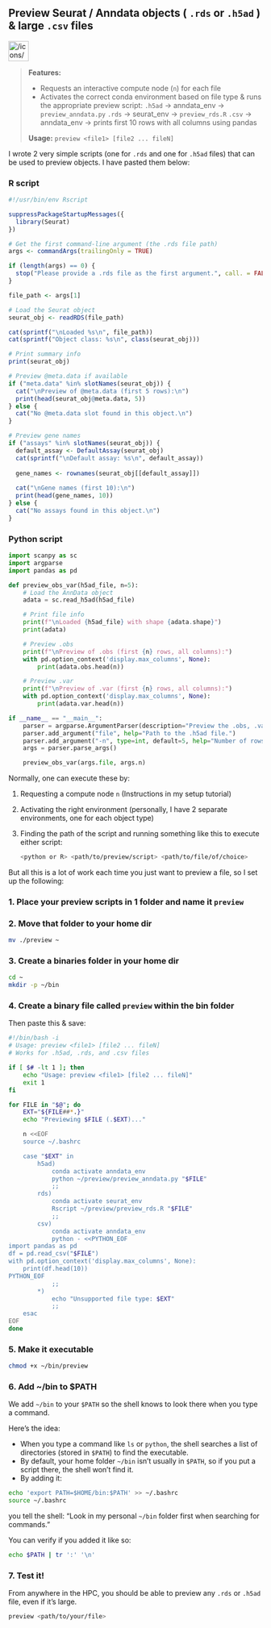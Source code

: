 ## Preview Seurat / Anndata objects ( `.rds` or `.h5ad` ) & large `.csv` files

<aside>
<img src="/icons/book_gray.svg" alt="/icons/book_gray.svg" width="40px" />

> **Features:**
> 
> - Requests an interactive compute node (`n`) for each file
> - Activates the correct conda environment based on file type & runs the appropriate preview script:
> `.h5ad` → anndata_env → `preview_anndata.py`
> `.rds` → seurat_env → `preview_rds.R`
> `.csv` → anndata_env → prints first 10 rows with all columns using pandas
> 
> **Usage:**
> `preview <file1> [file2 ... fileN]`
> 
</aside>

I wrote 2 very simple scripts (one for `.rds` and one for `.h5ad` files) that can be used to preview objects. I have pasted them below: 

### R script

```r
#!/usr/bin/env Rscript

suppressPackageStartupMessages({
  library(Seurat)
})

# Get the first command-line argument (the .rds file path)
args <- commandArgs(trailingOnly = TRUE)

if (length(args) == 0) {
  stop("Please provide a .rds file as the first argument.", call. = FALSE)
}

file_path <- args[1]

# Load the Seurat object
seurat_obj <- readRDS(file_path)

cat(sprintf("\nLoaded %s\n", file_path))
cat(sprintf("Object class: %s\n", class(seurat_obj)))

# Print summary info
print(seurat_obj)

# Preview @meta.data if available
if ("meta.data" %in% slotNames(seurat_obj)) {
  cat("\nPreview of @meta.data (first 5 rows):\n")
  print(head(seurat_obj@meta.data, 5))
} else {
  cat("No @meta.data slot found in this object.\n")
}

# Preview gene names
if ("assays" %in% slotNames(seurat_obj)) {
  default_assay <- DefaultAssay(seurat_obj)
  cat(sprintf("\nDefault assay: %s\n", default_assay))
  
  gene_names <- rownames(seurat_obj[[default_assay]])
  
  cat("\nGene names (first 10):\n")
  print(head(gene_names, 10))
} else {
  cat("No assays found in this object.\n")
}
```

### Python script

```python
import scanpy as sc
import argparse
import pandas as pd

def preview_obs_var(h5ad_file, n=5):
    # Load the AnnData object
    adata = sc.read_h5ad(h5ad_file)

    # Print file info
    print(f"\nLoaded {h5ad_file} with shape {adata.shape}")
    print(adata)

    # Preview .obs
    print(f"\nPreview of .obs (first {n} rows, all columns):")
    with pd.option_context('display.max_columns', None):
        print(adata.obs.head(n))

    # Preview .var
    print(f"\nPreview of .var (first {n} rows, all columns):")
    with pd.option_context('display.max_columns', None):
        print(adata.var.head(n))

if __name__ == "__main__":
    parser = argparse.ArgumentParser(description="Preview the .obs, .var of an AnnData (.h5ad) file.")
    parser.add_argument("file", help="Path to the .h5ad file.")
    parser.add_argument("-n", type=int, default=5, help="Number of rows to preview (default: 5)")
    args = parser.parse_args()

    preview_obs_var(args.file, args.n)

```

Normally, one can execute these by: 

1. Requesting a compute node `n` (Instructions in my setup tutorial)
2. Activating the right environment (personally, I have 2 separate environments, one for each object type)
3. Finding the path of the script and running something like this to execute either script:
    
    ```bash
    <python or R> <path/to/preview/script> <path/to/file/of/choice>
    ```
    

But all this is a lot of work each time you just want to preview a file, so I set up the following: 

### 1. Place your preview scripts in 1 folder and name it `preview`

### 2. Move that folder to your home dir

```bash
mv ./preview ~
```

### 3. Create a binaries folder in your home dir

```bash
cd ~
mkdir -p ~/bin
```

### 4. Create a binary file called `preview` within the bin folder

Then paste this & save:

```bash
#!/bin/bash -i
# Usage: preview <file1> [file2 ... fileN]
# Works for .h5ad, .rds, and .csv files

if [ $# -lt 1 ]; then
    echo "Usage: preview <file1> [file2 ... fileN]"
    exit 1
fi

for FILE in "$@"; do
    EXT="${FILE##*.}"
    echo "Previewing $FILE (.$EXT)..."

    n <<EOF
    source ~/.bashrc

    case "$EXT" in
        h5ad)
            conda activate anndata_env
            python ~/preview/preview_anndata.py "$FILE"
            ;;
        rds)
            conda activate seurat_env
            Rscript ~/preview/preview_rds.R "$FILE"
            ;;
        csv)
            conda activate anndata_env
            python - <<PYTHON_EOF
import pandas as pd
df = pd.read_csv("$FILE")
with pd.option_context('display.max_columns', None):
    print(df.head(10))
PYTHON_EOF
            ;;
        *)
            echo "Unsupported file type: $EXT"
            ;;
    esac
EOF
done
```

### 5. Make it executable

```bash
chmod +x ~/bin/preview
```

### 6. Add ~/bin to $PATH

We add `~/bin` to your `$PATH` so the shell knows to look there when you type a command.

Here’s the idea:

- When you type a command like `ls` or `python`, the shell searches a list of directories (stored in `$PATH`) to find the executable.
- By default, your home folder `~/bin` isn’t usually in `$PATH`, so if you put a script there, the shell won’t find it.
- By adding it:

```bash
echo 'export PATH=$HOME/bin:$PATH' >> ~/.bashrc
source ~/.bashrc
```

you tell the shell: “Look in my personal `~/bin` folder first when searching for commands.”

You can verify if you added it like so:

```bash
echo $PATH | tr ':' '\n'
```

### 7. Test it!

From anywhere in the HPC, you should be able to preview any `.rds` or `.h5ad` file, even if it’s large.

```bash
preview <path/to/your/file>
```